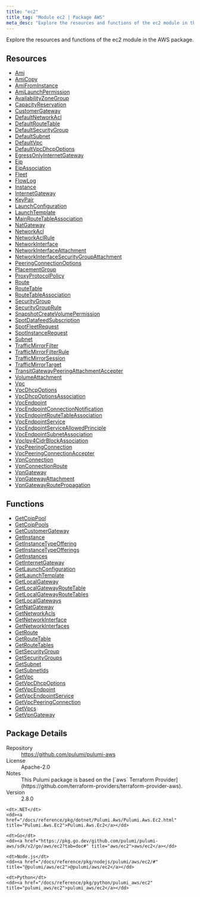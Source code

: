 ```yaml
---
title: "ec2"
title_tag: "Module ec2 | Package AWS"
meta_desc: "Explore the resources and functions of the ec2 module in the AWS package."
---
```


<!-- WARNING: this file was generated by Pulumi Docs Generator. -->
<!-- Do not edit by hand unless you're certain you know what you are doing! -->

Explore the resources and functions of the ec2 module in the AWS package.

<h2 id="resources">Resources</h2>
<ul class="api">
    <li><a href="ami" title="Ami"><span class="symbol resource"></span>Ami</a></li>
    <li><a href="amicopy" title="AmiCopy"><span class="symbol resource"></span>AmiCopy</a></li>
    <li><a href="amifrominstance" title="AmiFromInstance"><span class="symbol resource"></span>AmiFromInstance</a></li>
    <li><a href="amilaunchpermission" title="AmiLaunchPermission"><span class="symbol resource"></span>AmiLaunchPermission</a></li>
    <li><a href="availabilityzonegroup" title="AvailabilityZoneGroup"><span class="symbol resource"></span>AvailabilityZoneGroup</a></li>
    <li><a href="capacityreservation" title="CapacityReservation"><span class="symbol resource"></span>CapacityReservation</a></li>
    <li><a href="customergateway" title="CustomerGateway"><span class="symbol resource"></span>CustomerGateway</a></li>
    <li><a href="defaultnetworkacl" title="DefaultNetworkAcl"><span class="symbol resource"></span>DefaultNetworkAcl</a></li>
    <li><a href="defaultroutetable" title="DefaultRouteTable"><span class="symbol resource"></span>DefaultRouteTable</a></li>
    <li><a href="defaultsecuritygroup" title="DefaultSecurityGroup"><span class="symbol resource"></span>DefaultSecurityGroup</a></li>
    <li><a href="defaultsubnet" title="DefaultSubnet"><span class="symbol resource"></span>DefaultSubnet</a></li>
    <li><a href="defaultvpc" title="DefaultVpc"><span class="symbol resource"></span>DefaultVpc</a></li>
    <li><a href="defaultvpcdhcpoptions" title="DefaultVpcDhcpOptions"><span class="symbol resource"></span>DefaultVpcDhcpOptions</a></li>
    <li><a href="egressonlyinternetgateway" title="EgressOnlyInternetGateway"><span class="symbol resource"></span>EgressOnlyInternetGateway</a></li>
    <li><a href="eip" title="Eip"><span class="symbol resource"></span>Eip</a></li>
    <li><a href="eipassociation" title="EipAssociation"><span class="symbol resource"></span>EipAssociation</a></li>
    <li><a href="fleet" title="Fleet"><span class="symbol resource"></span>Fleet</a></li>
    <li><a href="flowlog" title="FlowLog"><span class="symbol resource"></span>FlowLog</a></li>
    <li><a href="instance" title="Instance"><span class="symbol resource"></span>Instance</a></li>
    <li><a href="internetgateway" title="InternetGateway"><span class="symbol resource"></span>InternetGateway</a></li>
    <li><a href="keypair" title="KeyPair"><span class="symbol resource"></span>KeyPair</a></li>
    <li><a href="launchconfiguration" title="LaunchConfiguration"><span class="symbol resource"></span>LaunchConfiguration</a></li>
    <li><a href="launchtemplate" title="LaunchTemplate"><span class="symbol resource"></span>LaunchTemplate</a></li>
    <li><a href="mainroutetableassociation" title="MainRouteTableAssociation"><span class="symbol resource"></span>MainRouteTableAssociation</a></li>
    <li><a href="natgateway" title="NatGateway"><span class="symbol resource"></span>NatGateway</a></li>
    <li><a href="networkacl" title="NetworkAcl"><span class="symbol resource"></span>NetworkAcl</a></li>
    <li><a href="networkaclrule" title="NetworkAclRule"><span class="symbol resource"></span>NetworkAclRule</a></li>
    <li><a href="networkinterface" title="NetworkInterface"><span class="symbol resource"></span>NetworkInterface</a></li>
    <li><a href="networkinterfaceattachment" title="NetworkInterfaceAttachment"><span class="symbol resource"></span>NetworkInterfaceAttachment</a></li>
    <li><a href="networkinterfacesecuritygroupattachment" title="NetworkInterfaceSecurityGroupAttachment"><span class="symbol resource"></span>NetworkInterfaceSecurityGroupAttachment</a></li>
    <li><a href="peeringconnectionoptions" title="PeeringConnectionOptions"><span class="symbol resource"></span>PeeringConnectionOptions</a></li>
    <li><a href="placementgroup" title="PlacementGroup"><span class="symbol resource"></span>PlacementGroup</a></li>
    <li><a href="proxyprotocolpolicy" title="ProxyProtocolPolicy"><span class="symbol resource"></span>ProxyProtocolPolicy</a></li>
    <li><a href="route" title="Route"><span class="symbol resource"></span>Route</a></li>
    <li><a href="routetable" title="RouteTable"><span class="symbol resource"></span>RouteTable</a></li>
    <li><a href="routetableassociation" title="RouteTableAssociation"><span class="symbol resource"></span>RouteTableAssociation</a></li>
    <li><a href="securitygroup" title="SecurityGroup"><span class="symbol resource"></span>SecurityGroup</a></li>
    <li><a href="securitygrouprule" title="SecurityGroupRule"><span class="symbol resource"></span>SecurityGroupRule</a></li>
    <li><a href="snapshotcreatevolumepermission" title="SnapshotCreateVolumePermission"><span class="symbol resource"></span>SnapshotCreateVolumePermission</a></li>
    <li><a href="spotdatafeedsubscription" title="SpotDatafeedSubscription"><span class="symbol resource"></span>SpotDatafeedSubscription</a></li>
    <li><a href="spotfleetrequest" title="SpotFleetRequest"><span class="symbol resource"></span>SpotFleetRequest</a></li>
    <li><a href="spotinstancerequest" title="SpotInstanceRequest"><span class="symbol resource"></span>SpotInstanceRequest</a></li>
    <li><a href="subnet" title="Subnet"><span class="symbol resource"></span>Subnet</a></li>
    <li><a href="trafficmirrorfilter" title="TrafficMirrorFilter"><span class="symbol resource"></span>TrafficMirrorFilter</a></li>
    <li><a href="trafficmirrorfilterrule" title="TrafficMirrorFilterRule"><span class="symbol resource"></span>TrafficMirrorFilterRule</a></li>
    <li><a href="trafficmirrorsession" title="TrafficMirrorSession"><span class="symbol resource"></span>TrafficMirrorSession</a></li>
    <li><a href="trafficmirrortarget" title="TrafficMirrorTarget"><span class="symbol resource"></span>TrafficMirrorTarget</a></li>
    <li><a href="transitgatewaypeeringattachmentaccepter" title="TransitGatewayPeeringAttachmentAccepter"><span class="symbol resource"></span>TransitGatewayPeeringAttachmentAccepter</a></li>
    <li><a href="volumeattachment" title="VolumeAttachment"><span class="symbol resource"></span>VolumeAttachment</a></li>
    <li><a href="vpc" title="Vpc"><span class="symbol resource"></span>Vpc</a></li>
    <li><a href="vpcdhcpoptions" title="VpcDhcpOptions"><span class="symbol resource"></span>VpcDhcpOptions</a></li>
    <li><a href="vpcdhcpoptionsassociation" title="VpcDhcpOptionsAssociation"><span class="symbol resource"></span>VpcDhcpOptionsAssociation</a></li>
    <li><a href="vpcendpoint" title="VpcEndpoint"><span class="symbol resource"></span>VpcEndpoint</a></li>
    <li><a href="vpcendpointconnectionnotification" title="VpcEndpointConnectionNotification"><span class="symbol resource"></span>VpcEndpointConnectionNotification</a></li>
    <li><a href="vpcendpointroutetableassociation" title="VpcEndpointRouteTableAssociation"><span class="symbol resource"></span>VpcEndpointRouteTableAssociation</a></li>
    <li><a href="vpcendpointservice" title="VpcEndpointService"><span class="symbol resource"></span>VpcEndpointService</a></li>
    <li><a href="vpcendpointserviceallowedprinciple" title="VpcEndpointServiceAllowedPrinciple"><span class="symbol resource"></span>VpcEndpointServiceAllowedPrinciple</a></li>
    <li><a href="vpcendpointsubnetassociation" title="VpcEndpointSubnetAssociation"><span class="symbol resource"></span>VpcEndpointSubnetAssociation</a></li>
    <li><a href="vpcipv4cidrblockassociation" title="VpcIpv4CidrBlockAssociation"><span class="symbol resource"></span>VpcIpv4CidrBlockAssociation</a></li>
    <li><a href="vpcpeeringconnection" title="VpcPeeringConnection"><span class="symbol resource"></span>VpcPeeringConnection</a></li>
    <li><a href="vpcpeeringconnectionaccepter" title="VpcPeeringConnectionAccepter"><span class="symbol resource"></span>VpcPeeringConnectionAccepter</a></li>
    <li><a href="vpnconnection" title="VpnConnection"><span class="symbol resource"></span>VpnConnection</a></li>
    <li><a href="vpnconnectionroute" title="VpnConnectionRoute"><span class="symbol resource"></span>VpnConnectionRoute</a></li>
    <li><a href="vpngateway" title="VpnGateway"><span class="symbol resource"></span>VpnGateway</a></li>
    <li><a href="vpngatewayattachment" title="VpnGatewayAttachment"><span class="symbol resource"></span>VpnGatewayAttachment</a></li>
    <li><a href="vpngatewayroutepropagation" title="VpnGatewayRoutePropagation"><span class="symbol resource"></span>VpnGatewayRoutePropagation</a></li>
</ul>

<h2 id="functions">Functions</h2>
<ul class="api">
    <li><a href="getcoippool" title="GetCoipPool"><span class="symbol function"></span>GetCoipPool</a></li>
    <li><a href="getcoippools" title="GetCoipPools"><span class="symbol function"></span>GetCoipPools</a></li>
    <li><a href="getcustomergateway" title="GetCustomerGateway"><span class="symbol function"></span>GetCustomerGateway</a></li>
    <li><a href="getinstance" title="GetInstance"><span class="symbol function"></span>GetInstance</a></li>
    <li><a href="getinstancetypeoffering" title="GetInstanceTypeOffering"><span class="symbol function"></span>GetInstanceTypeOffering</a></li>
    <li><a href="getinstancetypeofferings" title="GetInstanceTypeOfferings"><span class="symbol function"></span>GetInstanceTypeOfferings</a></li>
    <li><a href="getinstances" title="GetInstances"><span class="symbol function"></span>GetInstances</a></li>
    <li><a href="getinternetgateway" title="GetInternetGateway"><span class="symbol function"></span>GetInternetGateway</a></li>
    <li><a href="getlaunchconfiguration" title="GetLaunchConfiguration"><span class="symbol function"></span>GetLaunchConfiguration</a></li>
    <li><a href="getlaunchtemplate" title="GetLaunchTemplate"><span class="symbol function"></span>GetLaunchTemplate</a></li>
    <li><a href="getlocalgateway" title="GetLocalGateway"><span class="symbol function"></span>GetLocalGateway</a></li>
    <li><a href="getlocalgatewayroutetable" title="GetLocalGatewayRouteTable"><span class="symbol function"></span>GetLocalGatewayRouteTable</a></li>
    <li><a href="getlocalgatewayroutetables" title="GetLocalGatewayRouteTables"><span class="symbol function"></span>GetLocalGatewayRouteTables</a></li>
    <li><a href="getlocalgateways" title="GetLocalGateways"><span class="symbol function"></span>GetLocalGateways</a></li>
    <li><a href="getnatgateway" title="GetNatGateway"><span class="symbol function"></span>GetNatGateway</a></li>
    <li><a href="getnetworkacls" title="GetNetworkAcls"><span class="symbol function"></span>GetNetworkAcls</a></li>
    <li><a href="getnetworkinterface" title="GetNetworkInterface"><span class="symbol function"></span>GetNetworkInterface</a></li>
    <li><a href="getnetworkinterfaces" title="GetNetworkInterfaces"><span class="symbol function"></span>GetNetworkInterfaces</a></li>
    <li><a href="getroute" title="GetRoute"><span class="symbol function"></span>GetRoute</a></li>
    <li><a href="getroutetable" title="GetRouteTable"><span class="symbol function"></span>GetRouteTable</a></li>
    <li><a href="getroutetables" title="GetRouteTables"><span class="symbol function"></span>GetRouteTables</a></li>
    <li><a href="getsecuritygroup" title="GetSecurityGroup"><span class="symbol function"></span>GetSecurityGroup</a></li>
    <li><a href="getsecuritygroups" title="GetSecurityGroups"><span class="symbol function"></span>GetSecurityGroups</a></li>
    <li><a href="getsubnet" title="GetSubnet"><span class="symbol function"></span>GetSubnet</a></li>
    <li><a href="getsubnetids" title="GetSubnetIds"><span class="symbol function"></span>GetSubnetIds</a></li>
    <li><a href="getvpc" title="GetVpc"><span class="symbol function"></span>GetVpc</a></li>
    <li><a href="getvpcdhcpoptions" title="GetVpcDhcpOptions"><span class="symbol function"></span>GetVpcDhcpOptions</a></li>
    <li><a href="getvpcendpoint" title="GetVpcEndpoint"><span class="symbol function"></span>GetVpcEndpoint</a></li>
    <li><a href="getvpcendpointservice" title="GetVpcEndpointService"><span class="symbol function"></span>GetVpcEndpointService</a></li>
    <li><a href="getvpcpeeringconnection" title="GetVpcPeeringConnection"><span class="symbol function"></span>GetVpcPeeringConnection</a></li>
    <li><a href="getvpcs" title="GetVpcs"><span class="symbol function"></span>GetVpcs</a></li>
    <li><a href="getvpngateway" title="GetVpnGateway"><span class="symbol function"></span>GetVpnGateway</a></li>
</ul>

<h2 id="package-details">Package Details</h2>
<dl class="package-details">
	<dt>Repository</dt>
	<dd><a href="https://github.com/pulumi/pulumi-aws">https://github.com/pulumi/pulumi-aws</a></dd>
	<dt>License</dt>
	<dd>Apache-2.0</dd>
	<dt>Notes</dt>
	<dd>This Pulumi package is based on the [`aws` Terraform Provider](https://github.com/terraform-providers/terraform-provider-aws).</dd>
	<dt>Version</dt>
	<dd>2.8.0</dd>
</dl>



<dl class="tabular">

    <dt>.NET</dt>
    <dd><a href="/docs/reference/pkg/dotnet/Pulumi.Aws/Pulumi.Aws.Ec2.html" title="Pulumi.Aws.Ec2">Pulumi.Aws.Ec2</a></dd>

    <dt>Go</dt>
    <dd><a href="https://pkg.go.dev/github.com/pulumi/pulumi-aws/sdk/v2/go/aws/ec2?tab=doc#" title="aws/ec2">aws/ec2</a></dd>

    <dt>Node.js</dt>
    <dd><a href="/docs/reference/pkg/nodejs/pulumi/aws/ec2/#" title="@pulumi/aws/ec2">@pulumi/aws/ec2</a></dd>

    <dt>Python</dt>
    <dd><a href="/docs/reference/pkg/python/pulumi_aws/ec2" title="pulumi_aws/ec2">pulumi_aws/ec2</a></dd>

</dl>

